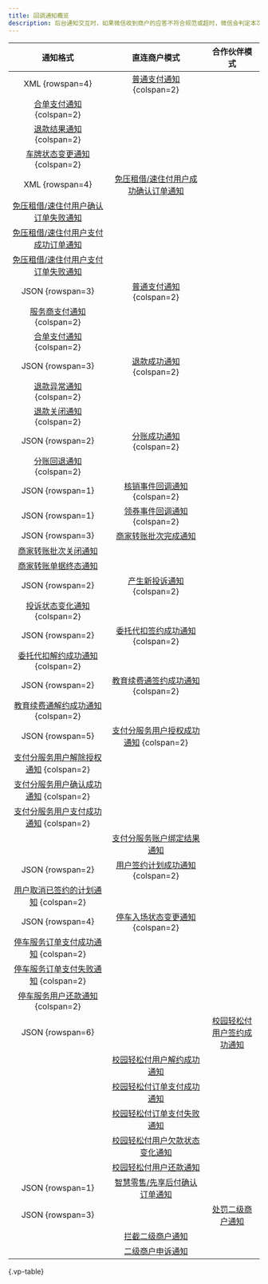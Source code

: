 ```yaml
---
title: 回调通知概览
description: 后台通知交互时，如果微信收到商户的应答不符合规范或超时，微信会判定本次通知失败，重新发送通知，直到成功为止。这里通知发送可能会多台服务器进行发送，且发送时间可能会在几秒内，但微信不保证通知最终一定能成功。商户系统必须能够正确处理重复的通知。
---
```


| 通知格式 | 直连商户模式 | 合作伙伴模式 |
| :------: | :----------: | :----------: |
| XML {rowspan=4} | [普通支付通知](/webhook/v2/transaction-success) {colspan=2}
| [合单支付通知](/webhook/v2/combined-transactions-success) {colspan=2}
| [退款结果通知](/webhook/v2/refund-processed) {colspan=2}
| [车牌状态变更通知](/webhook/v2/vehicle-state-changed-for-parking) {colspan=2}
| XML {rowspan=4} | [免压租借/速住付用户成功确认订单通知](/webhook/v2/CHECK.SUCCESS) | &nbsp;
| [免压租借/速住付用户确认订单失败通知](/webhook/v2/CHECK.FAIL) | &nbsp;
| [免压租借/速住付用户支付成功订单通知](/webhook/v2/TRANSACTION.SUCCESS) | &nbsp;
| [免压租借/速住付用户支付订单失败通知](/webhook/v2/TRANSACTION.FAIL) | &nbsp;
| JSON {rowspan=3} | [普通支付通知](/webhook/v3/TRANSACTION.SUCCESS#BASIC) {colspan=2}
| [服务商支付通知](/webhook/v3/TRANSACTION.SUCCESS#PARTNER) {colspan=2}
| [合单支付通知](/webhook/v3/TRANSACTION.SUCCESS#COMBINE) {colspan=2}
| JSON {rowspan=3} | [退款成功通知](/webhook/v3/REFUND.SUCCESS) {colspan=2}
| [退款异常通知](/webhook/v3/REFUND.ABNORMAL) {colspan=2}
| [退款关闭通知](/webhook/v3/REFUND.CLOSED) {colspan=2}
| JSON {rowspan=2} | [分账成功通知](/webhook/v3/PROFITSHARING.SUCCESS) {colspan=2}
| [分账回退通知](/webhook/v3/PROFITSHARING.RETURN) {colspan=2}
| JSON {rowspan=1} | [核销事件回调通知](/webhook/v3/COUPON.USE) {colspan=2}
| JSON {rowspan=1} | [领券事件回调通知](/webhook/v3/COUPON.SEND) {colspan=2}
| JSON {rowspan=3} | [商家转账批次完成通知](/webhook/v3/MCHTRANSFER.BATCH.FINISHED) | &nbsp;
| [商家转账批次关闭通知](/webhook/v3/MCHTRANSFER.BATCH.CLOSED) | &nbsp;
| [商家转账单据终态通知](/webhook/v3/MCHTRANSFER.BILL.FINISHED) | &nbsp;
| JSON {rowspan=2} | [产生新投诉通知](/webhook/v3/COMPLAINT.CREATE) {colspan=2}
| [投诉状态变化通知](/webhook/v3/COMPLAINT.STATE_CHANGE) {colspan=2}
| JSON {rowspan=2} | [委托代扣签约成功通知](/webhook/v3/ENTRUST.SIGN) {colspan=2}
| [委托代扣解约成功通知](/webhook/v3/ENTRUST.TERMINATE) {colspan=2}
| JSON {rowspan=2} | [教育续费通签约成功通知](/webhook/v3/ENTRUST.SIGNING) {colspan=2}
| [教育续费通解约成功通知](/webhook/v3/ENTRUST.RELEASE) {colspan=2}
| JSON {rowspan=5} | [支付分服务用户授权成功通知](/webhook/v3/PAYSCORE.USER_OPEN_SERVICE) {colspan=2}
| [支付分服务用户解除授权通知](/webhook/v3/PAYSCORE.USER_CLOSE_SERVICE) {colspan=2}
| [支付分服务用户确认成功通知](/webhook/v3/PAYSCORE.USER_CONFIRM) {colspan=2}
| [支付分服务用户支付成功通知](/webhook/v3/PAYSCORE.USER_PAID) {colspan=2}
| | [支付分服务账户绑定结果通知](/webhook/v3/PAYSCORE.BIND_SERVICE_ACCOUNT)
| JSON {rowspan=2} | [用户签约计划成功通知](/webhook/v3/PAYSCORE.USER_SIGN_PLAN) {colspan=2}
| [用户取消已签约的计划通知](/webhook/v3/PAYSCORE.USER_CANCEL_SIGN_PLAN) {colspan=2}
| JSON {rowspan=4} | [停车入场状态变更通知](/webhook/v3/VEHICLE.ENTRANCE_STATE_CHANGE) {colspan=2}
| [停车服务订单支付成功通知](/webhook/v3/TRANSACTION.SUCCESS#PARKING) {colspan=2}
| [停车服务订单支付失败通知](/webhook/v3/TRANSACTION.FAIL) {colspan=2}
| [停车服务用户还款通知](/webhook/v3/TRANSACTION.PAY_BACK#PARKING) {colspan=2}
| JSON {rowspan=6} | &nbsp; | [校园轻松付用户签约成功通知](/webhook/v3/PAYSCORE.USER_OPEN_SERVICE#EDUSCHOOLPAY)
| | [校园轻松付用户解约成功通知](/webhook/v3/PAYSCORE.USER_CLOSE_SERVICE#EDUSCHOOLPAY)
| | [校园轻松付订单支付成功通知](/webhook/v3/TRANSACTION.INDUSTRY_SUCCESS)
| | [校园轻松付订单支付失败通知](/webhook/v3/TRANSACTION.INDUSTRY_FAILED)
| | [校园轻松付用户欠款状态变化通知](/webhook/v3/EDU_SCHOOL_PAY.USER_DEBT_STATE_UPDATE)
| | [校园轻松付用户还款通知](/webhook/v3/TRANSACTION.PAY_BACK#EDUSCHOOLPAY)
| JSON {rowspan=1} | [智慧零售/先享后付确认订单通知](/webhook/v3/PAYSCORE.USER_ACCEPTED) | &nbsp;
| JSON {rowspan=3} | &nbsp; | [处罚二级商户通知](/webhook/v3/VIOLATION.PUNISH)
| | [拦截二级商户通知](/webhook/v3/VIOLATION.INTERCEPT)
| | [二级商户申诉通知](/webhook/v3/VIOLATION.APPEAL)

{.vp-table}
